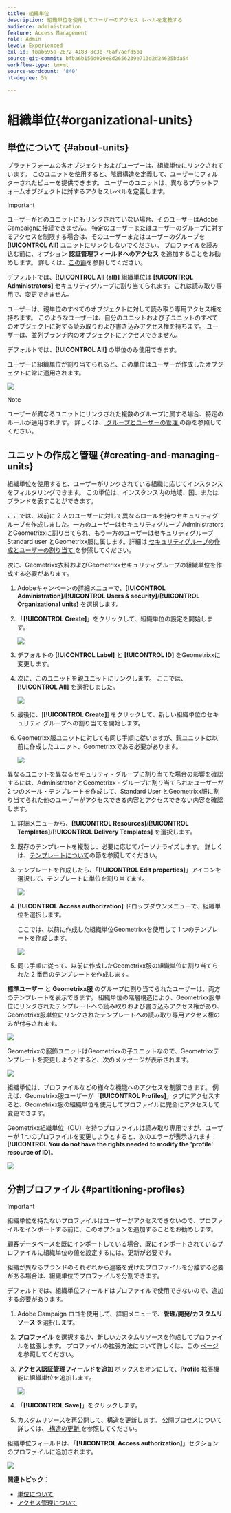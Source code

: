 ```yaml
---
title: 組織単位
description: 組織単位を使用してユーザーのアクセス レベルを定義する
audience: administration
feature: Access Management
role: Admin
level: Experienced
exl-id: fbab695a-2672-4183-8c3b-78af7aefd5b1
source-git-commit: bfba6b156d020e8d2656239e713d2d24625bda54
workflow-type: tm+mt
source-wordcount: '840'
ht-degree: 5%

---
```


# 組織単位{#organizational-units}

## 単位について {#about-units}

プラットフォームの各オブジェクトおよびユーザーは、組織単位にリンクされています。 このユニットを使用すると、階層構造を定義して、ユーザーにフィルターされたビューを提供できます。 ユーザーのユニットは、異なるプラットフォームオブジェクトに対するアクセスレベルを定義します。

>[!IMPORTANT]
>
>ユーザーがどのユニットにもリンクされていない場合、そのユーザーはAdobe Campaignに接続できません。 特定のユーザーまたはユーザーのグループに対するアクセスを制限する場合は、そのユーザーまたはユーザーのグループを **[!UICONTROL All]** ユニットにリンクしないでください。 プロファイルを読み込む前に、オプション **認証管理フィールドへのアクセス** を追加することをお勧めします。 詳しくは、[この節](../../administration/using/organizational-units.md#partitioning-profiles)を参照してください。
>
>デフォルトでは、**[!UICONTROL All (all)]** 組織単位は **[!UICONTROL Administrators]** セキュリティグループに割り当てられます。これは読み取り専用で、変更できません。

ユーザーは、親単位のすべてのオブジェクトに対して読み取り専用アクセス権を持ちます。 このようなユーザーは、自分のユニットおよび子ユニットのすべてのオブジェクトに対する読み取りおよび書き込みアクセス権を持ちます。 ユーザーは、並列ブランチ内のオブジェクトにアクセスできません。

デフォルトでは、**[!UICONTROL All]** の単位のみ使用できます。

ユーザーに組織単位が割り当てられると、この単位はユーザーが作成したオブジェクトに常に適用されます。

![](assets/user_management_2.png)

>[!NOTE]
>
>ユーザーが異なるユニットにリンクされた複数のグループに属する場合、特定のルールが適用されます。 詳しくは、[ グループとユーザーの管理 ](../../administration/using/managing-groups-and-users.md) の節を参照してください。

## ユニットの作成と管理 {#creating-and-managing-units}

組織単位を使用すると、ユーザーがリンクされている組織に応じてインスタンスをフィルタリングできます。 この単位は、インスタンス内の地域、国、またはブランドを表すことができます。

ここでは、以前に 2 人のユーザーに対して異なるロールを持つセキュリティグループを作成しました。一方のユーザーはセキュリティグループ Administrators とGeometrixxに割り当てられ、もう一方のユーザーはセキュリティグループ Standard user とGeometrixx服に属します。詳細は [ セキュリティグループの作成とユーザーの割り当て ](../../administration/using/managing-groups-and-users.md#creating-a-security-group-and-assigning-users) を参照してください。

次に、Geometrixx衣料およびGeometrixxセキュリティグループの組織単位を作成する必要があります。

1. Adobeキャンペーンの詳細メニューで、**[!UICONTROL Administration]**/**[!UICONTROL Users & security]**/**[!UICONTROL Organizational units]** を選択します。
1. 「**[!UICONTROL Create]**」をクリックして、組織単位の設定を開始します。

   ![](assets/manage_units_1.png)

1. デフォルトの **[!UICONTROL Label]** と **[!UICONTROL ID]** をGeometrixxに変更します。
1. 次に、このユニットを親ユニットにリンクします。 ここでは、**[!UICONTROL All]** を選択しました。

   ![](assets/manage_units_2.png)

1. 最後に、[**[!UICONTROL Create]**] をクリックして、新しい組織単位のセキュリティ グループへの割り当てを開始します。
1. Geometrixx服ユニットに対しても同じ手順に従いますが、親ユニットは以前に作成したユニット、Geometrixxである必要があります。

   ![](assets/manage_units_3.png)

異なるユニットを異なるセキュリティ・グループに割り当てた場合の影響を確認するには、Administrator とGeometrixx・グループに割り当てられたユーザーが 2 つのメール・テンプレートを作成して、Standard User とGeometrixx服に割り当てられた他のユーザーがアクセスできる内容とアクセスできない内容を確認します。

1. 詳細メニューから、**[!UICONTROL Resources]**/**[!UICONTROL Templates]**/**[!UICONTROL Delivery Templates]** を選択します。
1. 既存のテンプレートを複製し、必要に応じてパーソナライズします。 詳しくは、[テンプレートについて](../../start/using/marketing-activity-templates.md)の節を参照してください。
1. テンプレートを作成したら、「**[!UICONTROL Edit properties]**」アイコンを選択して、テンプレートに単位を割り当てます。

   ![](assets/manage_units_6.png)

1. **[!UICONTROL Access authorization]** ドロップダウンメニューで、組織単位を選択します。

   ここでは、以前に作成した組織単位Geometrixxを使用して 1 つのテンプレートを作成します。

   ![](assets/manage_units_5.png)

1. 同じ手順に従って、以前に作成したGeometrixx服の組織単位に割り当てられた 2 番目のテンプレートを作成します。

**標準ユーザー** と **Geometrixx服** のグループに割り当てられたユーザーは、両方のテンプレートを表示できます。 組織単位の階層構造により、Geometrixx服単位にリンクされたテンプレートへの読み取りおよび書き込みアクセス権があり、Geometrixx服単位にリンクされたテンプレートへの読み取り専用アクセス権のみが付与されます。

![](assets/manage_units_7.png)

Geometrixxの服飾ユニットはGeometrixxの子ユニットなので、Geometrixxテンプレートを変更しようとすると、次のメッセージが表示されます。

![](assets/manage_units_8.png)

組織単位は、プロファイルなどの様々な機能へのアクセスを制限できます。 例えば、Geometrixx服ユーザーが「**[!UICONTROL Profiles]**」タブにアクセスすると、Geometrixx服の組織単位を使用してプロファイルに完全にアクセスして変更できます。

Geometrixx組織単位（OU）を持つプロファイルは読み取り専用ですが、ユーザーが 1 つのプロファイルを変更しようとすると、次のエラーが表示されます：**[!UICONTROL You do not have the rights needed to modify the 'profile' resource of ID]**。

![](assets/manage_units_10.png)

## 分割プロファイル {#partitioning-profiles}

>[!IMPORTANT]
>
>組織単位を持たないプロファイルはユーザーがアクセスできないので、プロファイルをインポートする前に、このオプションを追加することをお勧めします。
>
>顧客データベースを既にインポートしている場合、既にインポートされているプロファイルに組織単位の値を設定するには、更新が必要です。

組織が異なるブランドのそれぞれから連絡を受けたプロファイルを分離する必要がある場合は、組織単位でプロファイルを分割できます。

デフォルトでは、組織単位フィールドはプロファイルで使用できないので、追加する必要があります。

1. Adobe Campaign ロゴを使用して、詳細メニューで、**管理/開発/カスタムリソース** を選択します。
1. **プロファイル** を選択するか、新しいカスタムリソースを作成してプロファイルを拡張します。 プロファイルの拡張方法について詳しくは、この [ ページ ](../../developing/using/extending-the-profile-resource-with-a-new-field.md#step-1--extend-the-profile-resource) を参照してください。
1. **アクセス認証管理フィールドを追加** ボックスをオンにして、**Profile** 拡張機能に組織単位を追加します。

   ![](assets/user_management_9.png)

1. 「**[!UICONTROL Save]**」をクリックします。
1. カスタムリソースを再公開して、構造を更新します。 公開プロセスについて詳しくは、[ 構造の更新 ](../../developing/using/updating-the-database-structure.md) を参照してください。

組織単位フィールドは、「**[!UICONTROL Access authorization]**」セクションのプロファイルに追加されます。

![](assets/user_management_10.png)

**関連トピック**：

* [単位について](../../administration/using/organizational-units.md#about-units)
* [アクセス管理について](../../administration/using/about-access-management.md)
